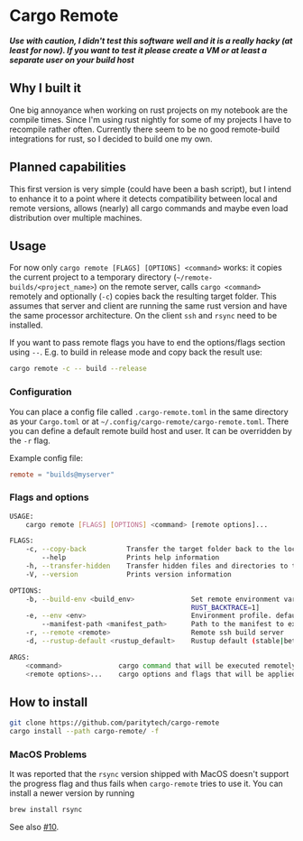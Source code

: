 # Cargo Remote

***Use with caution, I didn't test this software well and it is a really hacky
(at least for now). If you want to test it please create a VM or at least a separate
user on your build host***

## Why I built it

One big annoyance when working on rust projects on my notebook are the compile
times. Since I'm using rust nightly for some of my projects I have to recompile
rather often. Currently there seem to be no good remote-build integrations for
rust, so I decided to build one my own.

## Planned capabilities

This first version is very simple (could have been a bash script), but I intend to
enhance it to a point where it detects compatibility between local and remote
versions, allows (nearly) all cargo commands and maybe even load distribution
over multiple machines.

## Usage

For now only `cargo remote [FLAGS] [OPTIONS] <command>` works: it copies the
current project to a temporary directory (`~/remote-builds/<project_name>`) on
the remote server, calls `cargo <command>` remotely and optionally (`-c`) copies
back the resulting target folder. This assumes that server and client are running
the same rust version and have the same processor architecture. On the client `ssh`
and `rsync` need to be installed.

If you want to pass remote flags you have to end the options/flags section using
`--`. E.g. to build in release mode and copy back the result use:

```bash
cargo remote -c -- build --release
```

### Configuration

You can place a config file called `.cargo-remote.toml` in the same directory as your
`Cargo.toml` or at `~/.config/cargo-remote/cargo-remote.toml`. There you can define a
default remote build host and user. It can be overridden by the `-r` flag.

Example config file:

```toml
remote = "builds@myserver"
```

### Flags and options

```bash
USAGE:
    cargo remote [FLAGS] [OPTIONS] <command> [remote options]...

FLAGS:
    -c, --copy-back          Transfer the target folder back to the local machine
        --help               Prints help information
    -h, --transfer-hidden    Transfer hidden files and directories to the build server
    -V, --version            Prints version information

OPTIONS:
    -b, --build-env <build_env>              Set remote environment variables. RUST_BACKTRACE, CC, LIB, etc.  [default:
                                             RUST_BACKTRACE=1]
    -e, --env <env>                          Environment profile. default_value = /etc/profile [default: /etc/profile]
        --manifest-path <manifest_path>      Path to the manifest to execute [default: Cargo.toml]
    -r, --remote <remote>                    Remote ssh build server
    -d, --rustup-default <rustup_default>    Rustup default (stable|beta|nightly) [default: stable]

ARGS:
    <command>              cargo command that will be executed remotely
    <remote options>...    cargo options and flags that will be applied remotely

```

## How to install

```bash
git clone https://github.com/paritytech/cargo-remote
cargo install --path cargo-remote/ -f
```

### MacOS Problems
It was reported that the `rsync` version shipped with MacOS doesn't support the progress flag and thus fails when
`cargo-remote` tries to use it. You can install a newer version by running
```bash
brew install rsync
```
See also [#10](https://github.com/sgeisler/cargo-remote/issues/10).
